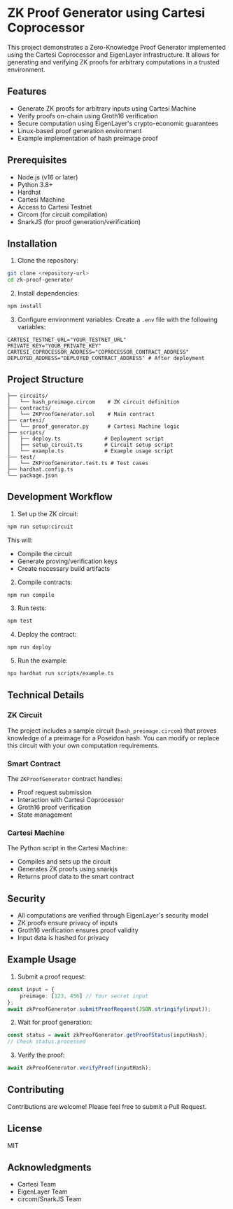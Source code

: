# ZK Proof Generator using Cartesi Coprocessor

This project demonstrates a Zero-Knowledge Proof Generator implemented using the Cartesi Coprocessor and EigenLayer infrastructure. It allows for generating and verifying ZK proofs for arbitrary computations in a trusted environment.

## Features

- Generate ZK proofs for arbitrary inputs using Cartesi Machine
- Verify proofs on-chain using Groth16 verification
- Secure computation using EigenLayer's crypto-economic guarantees
- Linux-based proof generation environment
- Example implementation of hash preimage proof

## Prerequisites

- Node.js (v16 or later)
- Python 3.8+
- Hardhat
- Cartesi Machine
- Access to Cartesi Testnet
- Circom (for circuit compilation)
- SnarkJS (for proof generation/verification)

## Installation

1. Clone the repository:
```bash
git clone <repository-url>
cd zk-proof-generator
```

2. Install dependencies:
```bash
npm install
```

3. Configure environment variables:
Create a `.env` file with the following variables:
```
CARTESI_TESTNET_URL="YOUR_TESTNET_URL"
PRIVATE_KEY="YOUR_PRIVATE_KEY"
CARTESI_COPROCESSOR_ADDRESS="COPROCESSOR_CONTRACT_ADDRESS"
DEPLOYED_ADDRESS="DEPLOYED_CONTRACT_ADDRESS" # After deployment
```

## Project Structure

```
├── circuits/
│   └── hash_preimage.circom    # ZK circuit definition
├── contracts/
│   └── ZKProofGenerator.sol    # Main contract
├── cartesi/
│   └── proof_generator.py      # Cartesi Machine logic
├── scripts/
│   ├── deploy.ts              # Deployment script
│   ├── setup_circuit.ts       # Circuit setup script
│   └── example.ts             # Example usage script
├── test/
│   └── ZKProofGenerator.test.ts # Test cases
├── hardhat.config.ts
└── package.json
```

## Development Workflow

1. Set up the ZK circuit:
```bash
npm run setup:circuit
```
This will:
- Compile the circuit
- Generate proving/verification keys
- Create necessary build artifacts

2. Compile contracts:
```bash
npm run compile
```

3. Run tests:
```bash
npm test
```

4. Deploy the contract:
```bash
npm run deploy
```

5. Run the example:
```bash
npx hardhat run scripts/example.ts
```

## Technical Details

### ZK Circuit

The project includes a sample circuit (`hash_preimage.circom`) that proves knowledge of a preimage for a Poseidon hash. You can modify or replace this circuit with your own computation requirements.

### Smart Contract

The `ZKProofGenerator` contract handles:
- Proof request submission
- Interaction with Cartesi Coprocessor
- Groth16 proof verification
- State management

### Cartesi Machine

The Python script in the Cartesi Machine:
- Compiles and sets up the circuit
- Generates ZK proofs using snarkjs
- Returns proof data to the smart contract

## Security

- All computations are verified through EigenLayer's security model
- ZK proofs ensure privacy of inputs
- Groth16 verification ensures proof validity
- Input data is hashed for privacy

## Example Usage

1. Submit a proof request:
```typescript
const input = {
    preimage: [123, 456] // Your secret input
};
await zkProofGenerator.submitProofRequest(JSON.stringify(input));
```

2. Wait for proof generation:
```typescript
const status = await zkProofGenerator.getProofStatus(inputHash);
// Check status.processed
```

3. Verify the proof:
```typescript
await zkProofGenerator.verifyProof(inputHash);
```

## Contributing

Contributions are welcome! Please feel free to submit a Pull Request.

## License

MIT

## Acknowledgments

- Cartesi Team
- EigenLayer Team
- circom/SnarkJS Team 